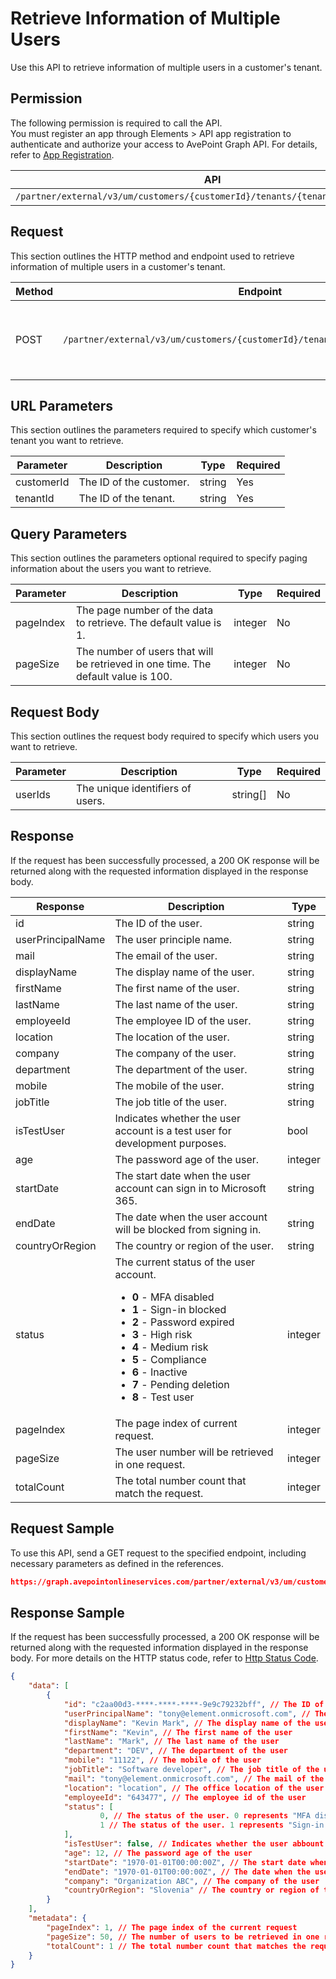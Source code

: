 # Retrieve Information of Multiple Users

Use this API to retrieve information of multiple users in a customer's tenant.  

## Permission  

The following permission is required to call the API.  
You must register an app through Elements > API app registration to authenticate and authorize your access to AvePoint Graph API. For details, refer to [App Registration](../../register-app.md).

| API | Permission |
|-----------|-----------|
| `/partner/external/v3/um/customers/{customerId}/tenants/{tenantId}/users/batch` | elements.um.user.read.all |  

## Request

This section outlines the HTTP method and endpoint used to retrieve information of multiple users in a customer's tenant.

| Method | Endpoint | Description |
|-----------|-----------|-----------|
|POST|`/partner/external/v3/um/customers/{customerId}/tenants/{tenantId}/users/batch`|Retrieves information of multiple users in a customer's tenant.|

## URL Parameters

This section outlines the parameters required to specify which customer's tenant you want to retrieve.

| Parameter | Description | Type | Required |
| --- | --- | --- | --- |
| customerId | The ID of the customer. | string | Yes |
| tenantId | The ID of the tenant. | string | Yes |

## Query Parameters

This section outlines the parameters optional required to specify paging information about the users you want to retrieve.

| Parameter | Description | Type | Required |
| --- | --- | --- | --- |
| pageIndex | The page number of the data to retrieve. The default value is 1. | integer | No |
| pageSize | The number of users that will be retrieved in one time. The default value is 100. | integer | No |

## Request Body

This section outlines the request body required to specify which users you want to retrieve.

| Parameter | Description | Type | Required |
| --- | --- | --- | --- |
| userIds | The unique identifiers of users. | string[] | No |

## Response

If the request has been successfully processed, a 200 OK response will be returned along with the requested information displayed in the response body.

| Response | Description | Type |
| --- | --- | --- |
| id | The ID of the user. | string |
| userPrincipalName | The user principle name. | string |
| mail | The email of the user. | string |
| displayName | The display name of the user. | string |
| firstName | The first name of the user. | string |
| lastName | The last name of the user. | string |
| employeeId | The employee ID of the user. | string |
| location | The location of the user. | string |
| company | The company of the user. | string |
| department | The department of the user. | string |
| mobile | The mobile of the user. | string |
| jobTitle | The job title of the user. | string |
| isTestUser | Indicates whether the user account is a test user for development purposes. | bool |
| age | The password age of the user. | integer |
| startDate | The start date when the user account can sign in to Microsoft 365.| string |
| endDate | The date when the user account will be blocked from signing in.| string |
| countryOrRegion | The country or region of the user. | string |
| status | The current status of the user account. <ul><li>**0** - MFA disabled</li><li>**1** - Sign-in blocked</li><li>**2** - Password expired</li><li>**3** - High risk</li><li>**4** - Medium risk</li><li>**5** - Compliance</li><li>**6** - Inactive</li><li>**7** - Pending deletion</li><li>**8** - Test user</li></ul> | integer |
| pageIndex | The page index of current request. | integer |
| pageSize | The user number will be retrieved in one request. | integer |
| totalCount | The total number count that match the request. | integer |

## Request Sample

To use this API, send a GET request to the specified endpoint, including necessary parameters as defined in the references.

```json
https://graph.avepointonlineservices.com/partner/external/v3/um/customers/966f35cc-****-****-****-25cdbcf82a07/tenants/0c7715b3-****-****-****-f3634dcfacec/users/batch
```

## Response Sample

If the request has been successfully processed, a 200 OK response will be returned along with the requested information displayed in the response body. For more details on the HTTP status code, refer to [Http Status Code](../../Use-AvePoint-Graph-API.md#http-status-code).

```json 
{
    "data": [
        {
            "id": "c2aa00d3-****-****-****-9e9c79232bff", // The ID of the user
            "userPrincipalName": "tony@element.onmicrosoft.com", // The user principle name
            "displayName": "Kevin Mark", // The display name of the user
            "firstName": "Kevin", // The first name of the user
            "lastName": "Mark", // The last name of the user
            "department": "DEV", // The department of the user
            "mobile": "11122", // The mobile of the user
            "jobTitle": "Software developer", // The job title of the user
			"mail": "tony@element.onmicrosoft.com", // The mail of the user
			"location": "location", // The office location of the user
			"employeeId": "643477", // The employee id of the user
            "status": [
                    0, // The status of the user. 0 represents "MFA disabled"
                    1 // The status of the user. 1 represents "Sign-in blocked"
            ], 
            "isTestUser": false, // Indicates whether the user abbount is a test user for development purposes
            "age": 12, // The password age of the user
            "startDate": "1970-01-01T00:00:00Z", // The start date when the user account can sign in to Microsoft 365
            "endDate": "1970-01-01T00:00:00Z", // The date when the user account will be blocked from signing in
            "company": "Organization ABC", // The company of the user
            "countryOrRegion": "Slovenia" // The country or region of the user
        }
    ],
    "metadata": {
        "pageIndex": 1, // The page index of the current request
        "pageSize": 50, // The number of users to be retrieved in one request
        "totalCount": 1 // The total number count that matches the request
    }
}
